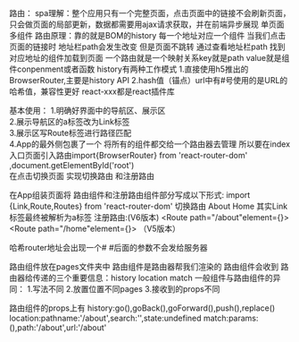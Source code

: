 
路由：
     spa理解：整个应用只有一个完整页面，点击页面中的链接不会刷新页面，只会做页面的局部更新，数据都需要用ajax请求获取，并在前端异步展现
                     单页面多组件
    路由原理：靠的就是BOM的history
    每一个地址对应一个组件   当我们点击页面的链接时  地址栏path会发生改变 但是页面不跳转  通过查看地址栏path 找到对应地址的组件加载到页面
     一个路由就是一个映射关系key就是path   value就是组件conpenment或者函数
     history有两种工作模式 1.直接使用h5推出的BrowserRouter,主要是history API 
                          2.hash值（锚点）url中有#号使用的是URL的哈希值，兼容性更好
   react-xxx都是react插件库
  
  基本使用：
  1.明确好界面中的导航区、展示区  
  2.展示导航区的a标签改为Link标签   
  3.展示区写Route标签进行路径匹配    
  4.App的最外侧包裹了一个<BrowserRouter></BrowserRouter>
   将所有的组件都交给一个路由器去管理  所以要在index入口页面引入路由import{BrowserRouter} from 'react-router-dom'
   <BrowserRouter><App/></BrowserRouter>,document.getElementById('root')  
   在点击切换页面 实现切换路由  和注册路由

   在App组装页面将 路由组件和注册路由组件部分写成以下形式:
   import {Link,Route,Routes} from 'react-router-dom'
   切换路由 <Link className="list-group-item" to="/about">About</Link>
          <Link className="list-group-item" to="/home">Home</Link>
          其实Link标签最终被解析为a标签
   注册路由:(V6版本)
               <Routes>
                 <Route path="/about"element={<About/>}> </Route>
                 <Route path="/home"element={<Home/>}> </Route>
               </Routes>
            （V5版本）
                  <Route path="/about" component={About}/>
									<Route path="/home" component={Home}/>

   哈希router地址会出现一个#  #后面的参数不会发给服务器

路由组件放在pages文件夹中  路由组件是路由器帮我们渲染的  路由组件会收到 路由器给传递的三个重要信息：history location  match
  一般组件与路由组件的异同：
  1.写法不同   2.放置位置不同pages  3.接收到的props不同

  路由组件的props上有
  history:go(),goBack(),goForward(),push(),replace()
  location:pathname:'/about',search:'',state:undefined
  match:params:(),path:'/about',url:'/about'